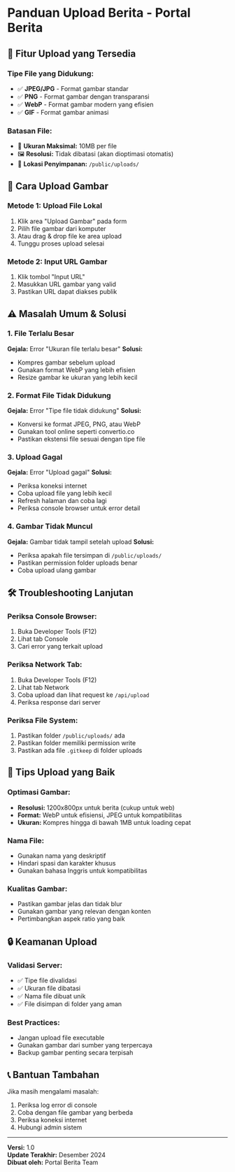 # Panduan Upload Berita - Portal Berita

## 🚀 **Fitur Upload yang Tersedia**

### **Tipe File yang Didukung:**

- ✅ **JPEG/JPG** - Format gambar standar
- ✅ **PNG** - Format gambar dengan transparansi
- ✅ **WebP** - Format gambar modern yang efisien
- ✅ **GIF** - Format gambar animasi

### **Batasan File:**

- 📏 **Ukuran Maksimal:** 10MB per file
- 🖼️ **Resolusi:** Tidak dibatasi (akan dioptimasi otomatis)
- 📁 **Lokasi Penyimpanan:** `/public/uploads/`

## 🔧 **Cara Upload Gambar**

### **Metode 1: Upload File Lokal**

1. Klik area "Upload Gambar" pada form
2. Pilih file gambar dari komputer
3. Atau drag & drop file ke area upload
4. Tunggu proses upload selesai

### **Metode 2: Input URL Gambar**

1. Klik tombol "Input URL"
2. Masukkan URL gambar yang valid
3. Pastikan URL dapat diakses publik

## ⚠️ **Masalah Umum & Solusi**

### **1. File Terlalu Besar**

**Gejala:** Error "Ukuran file terlalu besar"
**Solusi:**

- Kompres gambar sebelum upload
- Gunakan format WebP yang lebih efisien
- Resize gambar ke ukuran yang lebih kecil

### **2. Format File Tidak Didukung**

**Gejala:** Error "Tipe file tidak didukung"
**Solusi:**

- Konversi ke format JPEG, PNG, atau WebP
- Gunakan tool online seperti convertio.co
- Pastikan ekstensi file sesuai dengan tipe file

### **3. Upload Gagal**

**Gejala:** Error "Upload gagal"
**Solusi:**

- Periksa koneksi internet
- Coba upload file yang lebih kecil
- Refresh halaman dan coba lagi
- Periksa console browser untuk error detail

### **4. Gambar Tidak Muncul**

**Gejala:** Gambar tidak tampil setelah upload
**Solusi:**

- Periksa apakah file tersimpan di `/public/uploads/`
- Pastikan permission folder uploads benar
- Coba upload ulang gambar

## 🛠️ **Troubleshooting Lanjutan**

### **Periksa Console Browser:**

1. Buka Developer Tools (F12)
2. Lihat tab Console
3. Cari error yang terkait upload

### **Periksa Network Tab:**

1. Buka Developer Tools (F12)
2. Lihat tab Network
3. Coba upload dan lihat request ke `/api/upload`
4. Periksa response dari server

### **Periksa File System:**

1. Pastikan folder `/public/uploads/` ada
2. Pastikan folder memiliki permission write
3. Pastikan ada file `.gitkeep` di folder uploads

## 📱 **Tips Upload yang Baik**

### **Optimasi Gambar:**

- **Resolusi:** 1200x800px untuk berita (cukup untuk web)
- **Format:** WebP untuk efisiensi, JPEG untuk kompatibilitas
- **Ukuran:** Kompres hingga di bawah 1MB untuk loading cepat

### **Nama File:**

- Gunakan nama yang deskriptif
- Hindari spasi dan karakter khusus
- Gunakan bahasa Inggris untuk kompatibilitas

### **Kualitas Gambar:**

- Pastikan gambar jelas dan tidak blur
- Gunakan gambar yang relevan dengan konten
- Pertimbangkan aspek ratio yang baik

## 🔒 **Keamanan Upload**

### **Validasi Server:**

- ✅ Tipe file divalidasi
- ✅ Ukuran file dibatasi
- ✅ Nama file dibuat unik
- ✅ File disimpan di folder yang aman

### **Best Practices:**

- Jangan upload file executable
- Gunakan gambar dari sumber yang terpercaya
- Backup gambar penting secara terpisah

## 📞 **Bantuan Tambahan**

Jika masih mengalami masalah:

1. Periksa log error di console
2. Coba dengan file gambar yang berbeda
3. Periksa koneksi internet
4. Hubungi admin sistem

---

**Versi:** 1.0  
**Update Terakhir:** Desember 2024  
**Dibuat oleh:** Portal Berita Team
